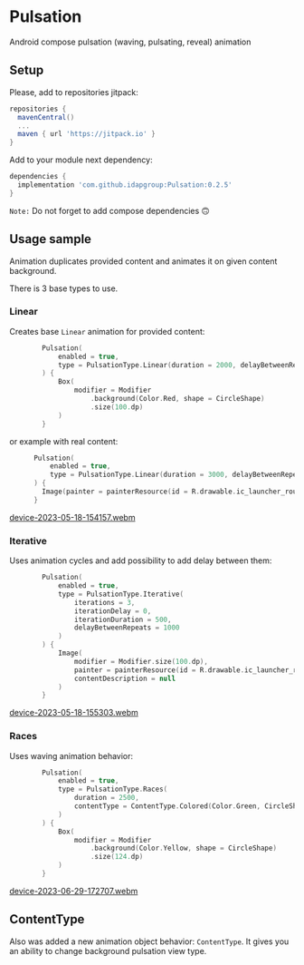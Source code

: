 # Pulsation
Android compose pulsation (waving, pulsating, reveal) animation
## Setup
Please, add to repositories jitpack:
```groovy
repositories {
  mavenCentral()
  ...
  maven { url 'https://jitpack.io' }
}
```
Add to your module next dependency:
```groovy
dependencies {
  implementation 'com.github.idapgroup:Pulsation:0.2.5'
}
```
`Note:` Do not forget to add compose dependencies 🙃

## Usage sample
Animation duplicates provided content and animates it on given content background.

There is 3 base types to use.

### Linear
Creates base `Linear` animation for provided content:
```kotlin
        Pulsation(
            enabled = true,
            type = PulsationType.Linear(duration = 2000, delayBetweenRepeats = 1000)
        ) {
            Box(
                modifier = Modifier
                    .background(Color.Red, shape = CircleShape)
                    .size(100.dp)
            )
        }
```
  or example with real content:
  ```kotlin
        Pulsation(
            enabled = true,
            type = PulsationType.Linear(duration = 3000, delayBetweenRepeats = 1000)
        ) {
          Image(painter = painterResource(id = R.drawable.ic_launcher_round), contentDescription = null)
        }
```
[device-2023-05-18-154157.webm](https://github.com/idapgroup/Pulsation/assets/12797421/8180b21c-3d82-411e-b981-970b8f8ac691)

### Iterative
Uses animation cycles and add possibility to add delay between them:
```kotlin
        Pulsation(
            enabled = true,
            type = PulsationType.Iterative(
                iterations = 3,
                iterationDelay = 0,
                iterationDuration = 500,
                delayBetweenRepeats = 1000
            )
        ) {
            Image(
                modifier = Modifier.size(100.dp),
                painter = painterResource(id = R.drawable.ic_launcher_round),
                contentDescription = null
            )
        }
```
[device-2023-05-18-155303.webm](https://github.com/idapgroup/Pulsation/assets/12797421/633f5176-936f-485b-9122-cbcb1dc766a3)

### Races
Uses waving animation behavior:
```kotlin
        Pulsation(
            enabled = true,
            type = PulsationType.Races(
                duration = 2500,
                contentType = ContentType.Colored(Color.Green, CircleShape)
            )
        ) {
            Box(
                modifier = Modifier
                    .background(Color.Yellow, shape = CircleShape)
                    .size(124.dp)
            )
        }
```
[device-2023-06-29-172707.webm](https://github.com/idapgroup/Pulsation/assets/12797421/5025fe43-84ab-4825-ba67-a02cea81b482)


## ContentType
Also was added a new animation object behavior: `ContentType`.
It gives you an ability to change background pulsation view type.


